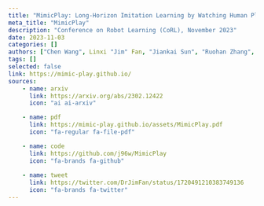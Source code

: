 ```yaml
---
title: "MimicPlay: Long-Horizon Imitation Learning by Watching Human Play"
meta_title: "MimicPlay"
description: "Conference on Robot Learning (CoRL), November 2023"
date: 2023-11-03
categories: []
authors: ["Chen Wang", Linxi "Jim" Fan, "Jiankai Sun", "Ruohan Zhang", "Li Fei-Fei", "Danfei Xu", "Yuke Zhu", "Anima Anandkumar"]
tags: []
selected: false
link: https://mimic-play.github.io/
sources:
    - name: arxiv
      link: https://arxiv.org/abs/2302.12422
      icon: "ai ai-arxiv"

    - name: pdf
      link: https://mimic-play.github.io/assets/MimicPlay.pdf
      icon: "fa-regular fa-file-pdf"

    - name: code
      link: https://github.com/j96w/MimicPlay
      icon: "fa-brands fa-github"
    
    - name: tweet
      link: https://twitter.com/DrJimFan/status/1720491210383749136
      icon: "fa-brands fa-twitter"
---
```

